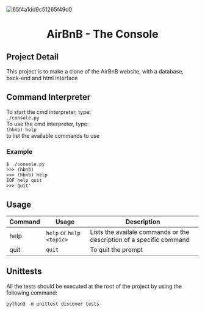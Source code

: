 ![65f4a1dd9c51265f49d0](https://github.com/mamebb2023/AirBnB_clone/assets/117838736/528aecc1-45e8-43f7-9949-a9899607692b)
# <h1 align="center">AirBnB - The Console</h1>

## Project Detail

This project is to make a clone of the AirBnB website, with a database, back-end and html interface

## Command Interpreter

To start the cmd interpreter, type:<br>
`./console.py`<br>
To use the cmd interpreter, type:<br>
`(hbnb) help`<br>
      to list the available commands to use

### Example

```
$ ./console.py
>>> (hbnb)
>>> (hbnb) help
EOF help quit
>>> quit'
```

## Usage

| Command | Usage | Description
|--|--|--|
| help | `help` or `help <topic>` | Lists the availale commands or the description of a specific command |
| quit | `quit` | To quit the prompt |

## Unittests

All the tests should be executed at the root of the project by using the following command:

`python3 -m unittest discover tests`
